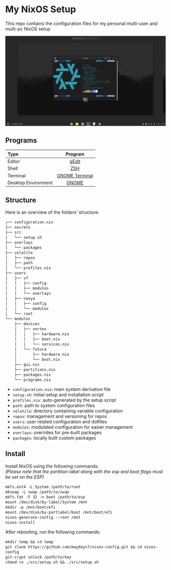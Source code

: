 # My NixOS Setup
This repo contains the configuration files for my personal multi-user and multi-pc NixOS setup

![desktop](./src/desktop.png)

## Programs
| Type                | Program                     |
| :------------------ | :-------------------------: |
| Editor              | [gEdit](https://neovim.io/) |
| Shell               | [ZSH](https://www.zsh.org/) |
| Terminal            | [GNOME Terminal](https://gitlab.gnome.org/GNOME/gnome-terminal) |
| Desktop Environment | [GNOME](https://www.gnome.org/) |

## Structure

Here is an overview of the folders' structure:

```
┌── configuration.nix
├── secrets
├── src
│   └── setup.sh
├── overlays
│   └── packages
├── volatile
│   ├── repos
│   ├── path
│   └── profiles.nix
├── users
│   ├── v7
│   │   ├── config
│   │   ├── modules
│   │   └── overlays
│   ├── navya
│   │   ├── config
│   │   └── modules
│   └── root
└── modules
    ├── devices
    │   ├── vortex
    │   │   ├── hardware.nix
    │   │   ├── boot.nix
    │   │   └── services.nix
    │   └── futura
    │       ├── hardware.nix
    │       └── boot.nix
    ├── gui.nix
    ├── partitions.nix
    ├── packages.nix
    └── programs.nix
```

- `configuration.nix`: main system derivation file
- `setup.sh`: initial setup and installation script
- `profiles.nix`: auto-generated by the setup script
- `path`: path to system configuration files
- `volatile`: directory containing variable configuration
- `repos`: management and versioning for repos
- `users`: user related configuration and dotfiles
- `modules`: modulated configuration for easier management
- `overlays`: overrides for pre-built packages
- `packages`: locally built custom packages

## Install
Install NixOS using the following commands:  
*(Please note that the partition label along with the esp and boot flags must be set on the ESP)*
<pre><code>mkfs.ext4 -L System <i>/path/to/root</i>
mkswap -L swap <i>/path/to/swap</i>
mkfs.fat -F 32 -n boot <i>/path/to/esp</i>
mount /dev/disk/by-label/System /mnt
mkdir -p /mnt/boot/efi
mount /dev/disk/by-partlabel/boot /mnt/boot/efi
nixos-generate-config --root /mnt
nixos-install
</code></pre>

After rebooting, run the following commands:
<pre><code>mkdir temp && cd temp
git clone https://github.com/maydayv7/nixos-config.git && cd nixos-config
git-crypt unlock <i>/path/to/key</i>
chmod +x ./src/setup.sh && ./src/setup.sh
</code></pre>